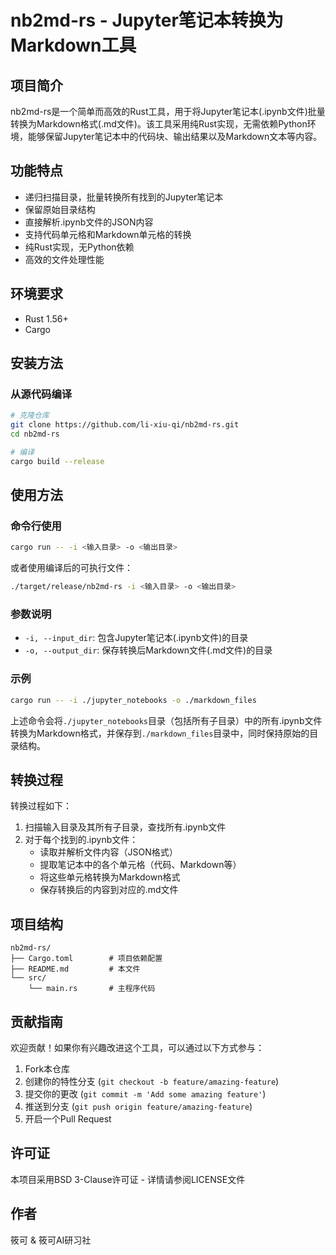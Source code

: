 # nb2md-rs - Jupyter笔记本转换为Markdown工具

## 项目简介

nb2md-rs是一个简单而高效的Rust工具，用于将Jupyter笔记本(.ipynb文件)批量转换为Markdown格式(.md文件)。该工具采用纯Rust实现，无需依赖Python环境，能够保留Jupyter笔记本中的代码块、输出结果以及Markdown文本等内容。

## 功能特点

- 递归扫描目录，批量转换所有找到的Jupyter笔记本
- 保留原始目录结构
- 直接解析.ipynb文件的JSON内容
- 支持代码单元格和Markdown单元格的转换
- 纯Rust实现，无Python依赖
- 高效的文件处理性能

## 环境要求

- Rust 1.56+
- Cargo

## 安装方法

### 从源代码编译

```bash
# 克隆仓库
git clone https://github.com/li-xiu-qi/nb2md-rs.git
cd nb2md-rs

# 编译
cargo build --release
```

## 使用方法

### 命令行使用

```bash
cargo run -- -i <输入目录> -o <输出目录>
```

或者使用编译后的可执行文件：

```bash
./target/release/nb2md-rs -i <输入目录> -o <输出目录>
```

### 参数说明

- `-i, --input_dir`: 包含Jupyter笔记本(.ipynb文件)的目录
- `-o, --output_dir`: 保存转换后Markdown文件(.md文件)的目录

### 示例

```bash
cargo run -- -i ./jupyter_notebooks -o ./markdown_files
```

上述命令会将`./jupyter_notebooks`目录（包括所有子目录）中的所有.ipynb文件转换为Markdown格式，并保存到`./markdown_files`目录中，同时保持原始的目录结构。

## 转换过程

转换过程如下：

1. 扫描输入目录及其所有子目录，查找所有.ipynb文件
2. 对于每个找到的.ipynb文件：
   - 读取并解析文件内容（JSON格式）
   - 提取笔记本中的各个单元格（代码、Markdown等）
   - 将这些单元格转换为Markdown格式
   - 保存转换后的内容到对应的.md文件

## 项目结构

```
nb2md-rs/
├── Cargo.toml        # 项目依赖配置
├── README.md         # 本文件
└── src/
    └── main.rs       # 主程序代码
```

## 贡献指南

欢迎贡献！如果你有兴趣改进这个工具，可以通过以下方式参与：

1. Fork本仓库
2. 创建你的特性分支 (`git checkout -b feature/amazing-feature`)
3. 提交你的更改 (`git commit -m 'Add some amazing feature'`)
4. 推送到分支 (`git push origin feature/amazing-feature`)
5. 开启一个Pull Request

## 许可证

本项目采用BSD 3-Clause许可证 - 详情请参阅LICENSE文件

## 作者

筱可 & 筱可AI研习社

